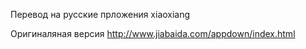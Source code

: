 Перевод на русские прложения xiaoxiang

Оригиналяная версия http://www.jiabaida.com/appdown/index.html
